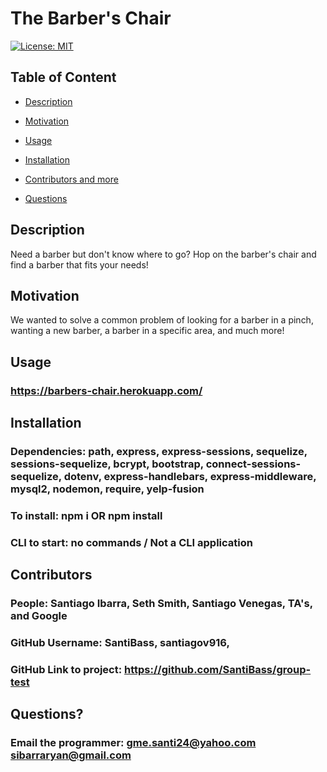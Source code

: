 
  
  # The Barber's Chair

  [![License: MIT](https://img.shields.io/badge/License-MIT-yellow.svg)](https://opensource.org/licenses/MIT)
  
  ## Table of Content
  
  * [Description](#description)
  
  * [Motivation](#motivation)
  
  * [Usage](#usage)
  
  * [Installation](#Installation)
  
  * [Contributors and more](#contributors)
  
  * [Questions](#questions)

  ## Description

  Need a barber but don't know where to go? Hop on the barber's chair and find a barber that fits your needs!
  
  ## Motivation

  We wanted to solve a common problem of looking for a barber in a pinch, wanting a new barber, a barber in a specific area, and much more!

  ## Usage

  ### https://barbers-chair.herokuapp.com/

  ## Installation 

  ### Dependencies: path, express, express-sessions, sequelize, sessions-sequelize, bcrypt, bootstrap, connect-sessions-sequelize, dotenv, express-handlebars, express-middleware, mysql2, nodemon, require, yelp-fusion
  ### To install: npm i OR npm install
  ### CLI to start: no commands / Not a CLI application

  ## Contributors

  ### People: Santiago Ibarra, Seth Smith, Santiago Venegas, TA's, and Google
  ### GitHub Username: SantiBass, santiagov916, 
  ### GitHub Link to project: https://github.com/SantiBass/group-test

  ## Questions?

  ### Email the programmer: gme.santi24@yahoo.com sibarraryan@gmail.com

